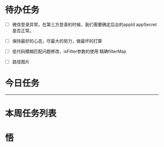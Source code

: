 # 待办任务
- [ ] 微信登录异常，在第三方登录的时候，我们需要确定后台的appId appSecret是否正常。
- [ ] 保持最好的心态，尽最大的努力，做最坏的打算

- [ ] 低代码模糊匹配问题修改，isFilter参数的使用 精确filterMap
- [ ] 路径图片

# 今日任务





------
# 本周任务列表



# 悟